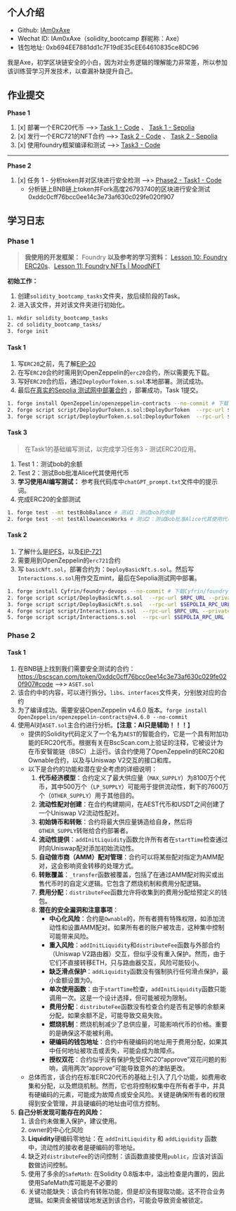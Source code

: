 ## 个人介绍

- Github: [IAm0xAxe](https://github.com/IAm0xAxe)
- Wechat ID: IAm0xAxe（solidity_bootcamp 群昵称：Axe）
- 钱包地址: 0xb694EE7881dd1c7F19dE35cEE64610835ce8DC96

我是Axe，初学区块链安全的小白，因为对业务逻辑的理解能力非常差，所以参加该训练营学习开发技术，以查漏补缺提升自己。

## 作业提交

**Phase 1**
1. [x] 部署一个ERC20代币 -->> [Task 1 - Code](https://github.com/IAm0xAxe/solidity_bootcamp_Tasks/tree/master/src/task1-foundry-erc20) 、 [Task 1 - Sepolia](https://sepolia.etherscan.io/tx/0x426f74e49de95f71823abc2f89a3b3315c44b62c284869161fd4be02182c732e)
2. [x] 发行一个ERC721的NFT合约 -->> [Task 2 - Code](https://github.com/IAm0xAxe/solidity_bootcamp_Tasks/tree/master/src/task2-foundry-erc721) 、 [Task 2 - Sepolia](https://sepolia.etherscan.io/tx/0x19ffe34ef826d18f037234048e51137174c7bb67a2d8196e6cdea3e9cd595d86)
3. [x] 使用foundry框架编译和测试 -->> [Task3 - Code](https://github.com/IAm0xAxe/solidity_bootcamp_Tasks/blob/master/test/task3-OurTokenTest.t.sol)

****

**Phase 2**
1. [x] 任务 1 - 分析token并对区块进行安全检测 -->> [Phase2 - Task1 - Code](https://github.com/IAm0xAxe/solidity_bootcamp_Tasks/tree/master/src/phase2_task1)
    - 分析链上BNB链上token并Fork高度26793740的区块进行安全测试 0xddc0cff76bcc0ee14c3e73af630c029fe020f907 


## 学习日志

### Phase 1

> **我使用的开发框架：** Foundry
> **以及参考的学习资料：** [Lesson 10: Foundry ERC20s](https://github.com/Cyfrin/foundry-full-course-f23#lesson-10-foundry-erc20s)、[Lesson 11: Foundry NFTs | MoodNFT](https://github.com/Cyfrin/foundry-full-course-f23#lesson-11-foundry-nfts--moodnft)

**初始工作：**
1. 创建`solidity_bootcamp_tasks`文件夹，放后续阶段的Task。
2. 进入该文件，并对该文件夹进行初始化。

```bash
1. mkdir solidity_bootcamp_tasks
2. cd solidity_bootcamp_tasks/
3. forge init
```

#### Task 1

1. 写`ERC20`之前，先了解[EIP-20](https://eips.ethereum.org/EIPS/eip-20 )
2. 在写`ERC20`合约时需用到OpenZeppelin的`erc20`合约，所以需要先下载。
3. 写好`ERC20`合约后，通过`DeployOurToken.s.sol`本地部署。测试成功。
4. 最后[在真实的Sepolia 测试网中部署合约](https://www.youtube.com/watch?v=PTUk1XPPwdA&list=PL2-Nvp2Kn0FPH2xU3IbKrrkae-VVXs1vk&index=78) ，部署成功，Task 1提交。

```bash
1. forge install OpenZeppelin/openzeppelin-contracts --no-commit # 下载erc20
2. forge script script/DeployOurToken.s.sol:DeployOurToken  --rpc-url $RPC_URL --private-key $PRIVATE_KEY --broadcast # 本地部署
3. forge script script/DeployOurToken.s.sol:DeployOurToken  --rpc-url $SEPOLIA_RPC_URL --private-key $REAL_PRIVATE_KEY --broadcast #在Sepolia部署
```

#### Task 3

> 在Task1的基础编写测试，以完成学习任务3 - 测试ERC20应用。

1. Test 1：测试bob的余额
2. Test 2：测试Bob批准Alice代其使用代币 
3. **学习使用AI编写测试：** 参考我代码库中`chatGPT_prompt.txt`文件中的提示词。
4. 完成ERC20的全部测试

```bash
1. forge test --mt testBobBalance # 测试1：测试bob的余额
2. forge test --mt testAllowancesWorks # 测试2：测试Bob批准Alice代其使用代币 
```

#### Task 2

1. 了解什么是[IPFS](https://www.youtube.com/watch?v=Ytlmm_KGfso&list=PL2-Nvp2Kn0FPH2xU3IbKrrkae-VVXs1vk&index=142)，以及[EIP-721](https://eips.ethereum.org/EIPS/eip-721 )
2. 需要用到OpenZeppelin的`erc721`合约
3. 写 `basicNft.sol`，部署合约为：`DeployBasicNft.s.sol`。然后写 `Interactions.s.sol`用作交互mint，最后在Sepolia测试网中部署。

```bash
1. forge install Cyfrin/foundry-devops --no-commit # 下载Cyfrin/foundry-devops
2. forge script script/DeployBasicNft.s.sol  --rpc-url $RPC_URL --private-key $PRIVATE_KEY --broadcast # 本地部署
3. forge script script/DeployBasicNft.s.sol  --rpc-url $SEPOLIA_RPC_URL --private-key $REAL_PRIVATE_KEY --broadcast #在Sepolia部署
4. forge script script/Interactions.s.sol  --rpc-url $RPC_URL --private-key $PRIVATE_KEY --broadcast # 本地部署，mint
5. forge script script/Interactions.s.sol  --rpc-url $SEPOLIA_RPC_URL --private-key $REAL_PRIVATE_KEY --broadcast #在Sepolia部署，mint
```


### Phase 2 

#### Task 1

1. 在BNB链上找到我们需要安全测试的合约： https://bscscan.com/token/0xddc0cff76bcc0ee14c3e73af630c029fe020f907#code -->> `ASET.sol`
2. 该合约中的内容，可以进行拆分。`libs、interfaces`文件夹，分别放对应的合约
3. 为了编译成功。需要安装OpenZeppelin v4.6.0 版本。`forge install OpenZeppelin/openzeppelin-contracts@v4.6.0 --no-commit`
4. 使用AI对`ASET.sol`主合约进行分析。【**注意：AI只是辅助！！！**】
    - 提供的Solidity代码定义了一个名为`AEST`的智能合约，它是一个具有附加功能的ERC20代币。根据有关在BscScan.com上验证的注释，它被设计为在币安智能链（BSC）上运行。该合约使用了OpenZeppelin的ERC20和Ownable合约，以及与Uniswap V2交互的接口和库。
    - 以下是合约的功能和潜在安全考虑的详细说明：
        1. **代币经济模型**：合约定义了最大供应量（`MAX_SUPPLY`）为8100万个代币，其中500万个（`LP_SUPPLY`）可能用于提供流动性，剩下的7600万个（`OTHER_SUPPLY`）用于其他目的。
        2. **流动性配对创建**：在合约构建期间，在AEST代币和USDT之间创建了一个Uniswap V2流动性配对。
        3. **初始铸币和转账**：合约将最大供应量铸造给自身，然后将`OTHER_SUPPLY`转账给合约部署者。
        4. **流动性提供**：`addInitLiquidity`函数允许所有者在`startTime`检查通过时向Uniswap配对添加初始流动性。
        5. **自动做市商（AMM）配对管理**：合约可以将某些配对指定为AMM配对，这会影响资金转移的处理方式。
        6. **转账覆盖**：`_transfer`函数被覆盖，包括了在通过AMM配对购买或出售代币时的自定义逻辑。它包含了燃烧机制和费用分配逻辑。
        7. **费用分配**：`distributeFee`函数允许将收集到的费用分配给预定义的钱包。
        8. **潜在的安全漏洞和注意事项**：
           - **中心化风险**：合约是`Ownable`的，所有者拥有特殊权限，如添加流动性和设置AMM配对。如果所有者的账户被攻击，这种集中控制可能带来风险。
           - **重入风险**：`addInitLiquidity`和`distributeFee`函数与外部合约（Uniswap V2路由器）交互，但似乎没有重入保护。然而，由于它们不直接转移ETH，只与路由器交互，风险可能较小。
           - **缺乏滑点保护**：`addLiquidity`函数没有强制执行任何滑点保护，最小金额设置为0。
           - **单次使用函数**：由于`startTime`检查，`addInitLiquidity`函数只能调用一次。这是一个设计选择，但可能被视为限制。
           - **费用分配**：`distributeFee`函数没有检查合约是否有足够的余额来分配，如果余额不足，可能导致交易失败。
           - **燃烧机制**：燃烧机制减少了总供应量，可能影响代币的价格。重要的是确保这不能被利用。
           - **硬编码的钱包地址**：合约中有硬编码的地址用于费用分配，如果其中任何地址被攻击或丢失，可能会成为故障点。
           - **授权双花**：合约似乎没有保护免受ERC20“approve”双花问题的影响，调用两次“approve”可能导致意外的津贴更改。
    - 总体而言，该合约在标准ERC20代币的基础上引入了几个功能，如费用收集和分配，以及燃烧机制。然而，它也将控制权集中在所有者手中，并具有硬编码的元素，可能成为故障点或安全风险。关键是确保所有者的权限得到安全管理，并且硬编码的地址由可信方控制。
5. **自己分析发现可能存在的风险：**
    1. 该合约未做重入保护，建议使用。
    2. owner的中心化风险
    3. **Liquidity**硬编码零地址：在 `addInitLiquidity` 和 `addLiquidity` 函数中，流动性的接收者是硬编码的零地址。
    4. 缺乏对`distributeFee`的访问控制：该函数直接使用`public`，应该对该函数做访问控制。
    5. 使用了多余的`SafeMath`: 在Solidity 0.8版本中，溢出检查是内置的，因此使用SafeMath库可能是不必要的
    6. 关键功能缺失：该合约有转账功能，但是却没有提取功能。这不符合业务逻辑。如果资金被错误地发送到该合约，可能会导致资金被锁定。
   
